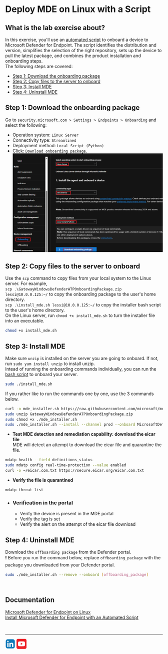 # Deploy MDE on Linux with a Script

## What is the lab exercise about?
In this exercise, you'll use an [automated script](https://learn.microsoft.com/en-us/defender-endpoint/linux-install-manually#installer-script) to onboard a device to Microsoft Defender for Endpoint. The script identifies the distribution and version, simplifies the selection of the right repository, sets up the device to pull the latest package, and combines the product installation and onboarding steps.<br>
The following steps are covered:
- [Step 1: Download the onboarding package](https://github.com/coullessi/Microsoft-Defender-for-Endpoint/blob/main/Platforms/Linux/ScriptOnboarding/README.md#step-1-download-the-onboarding-package)
- [Step 2: Copy files to the server to onboard](https://github.com/coullessi/Microsoft-Defender-for-Endpoint/blob/main/Platforms/Linux/ScriptOnboarding/README.md#step-2-copy-files-to-the-server-to-onboard)
- [Step 3: Install MDE](https://github.com/coullessi/Microsoft-Defender-for-Endpoint/blob/main/Platforms/Linux/ScriptOnboarding/README.md#step-3-install-mde)
- [Step 4: Uninstall MDE](https://github.com/coullessi/Microsoft-Defender-for-Endpoint/blob/main/Platforms/Linux/ScriptOnboarding/README.md#step-4-uninstall-mde)

## Step 1: Download the onboarding package
Go to ```security.microsoft.com > Settings > Endpoints > Onboarding``` and select the following:
- Operation system: ```Linux Server```
- Connectivity type: ```Streamlined```
- Deployment method: ```Local Script (Python)```
- Click: ```Download onboarding package```.<br>
![download_package](./Assets/Pictures//download_package.png)

## Step 2: Copy files to the server to onboard
Use the ```scp``` command to copy files from your local system to the Linux server. For example,<br>
```scp .\GatewayWindowsDefenderATPOnboardingPackage.zip lessi@10.0.0.125:~/``` to copy the onboarding package to the user's home directory.<br>
```scp .\install_mde.sh lessi@10.0.0.125:~/``` to copy the installer bash script to the user's home directory.<br>
On the Linux server, run ```chmod +x install_mde.sh``` to turn the installer file into an executable.
```bash
chmod +x install_mde.sh
```

## Step 3: Install MDE
Make sure ```unzip``` is installed on the server you are going to onboard. If not, run ```sudo yum install unzip``` to install unzip.<br>
Intead of running the onboarding commands individually, you can run the [bash script](install_mde.sh) to onboard your server. 
```bash
sudo ./install_mde.sh
```
If you rather like to run the commands one by one, use the 3 commands below. 
```bash
curl -o mde_installer.sh https://raw.githubusercontent.com/microsoft/mdatp-xplat/master/linux/installation/mde_installer.sh
sudo unzip GatewayWindowsDefenderATPOnboardingPackage.zip
sudo chmod +x ./mde_installer.sh
sudo ./mde_installer.sh --install --channel prod --onboard MicrosoftDefenderATPOnboardingLinuxServer.py --tag GROUP "RedHat-Linux" --min_req -y
```
- **Test MDE detection and remediation capability: download the eicar file**<br>
MDE will detect an attempt to download the eicar file and quarantine the file.
```bash
mdatp health --field definitions_status
sudo mdatp config real-time-protection --value enabled
curl -o ~/eicar.com.txt https://secure.eicar.org/eicar.com.txt
```
- **Verify the file is quarantined**
```bash
mdatp threat list
```
- ### Verification in the portal
    - Verify the device is present in the MDE portal
    - Verify the tag is set
    - Verify the alert on the attempt of the eicar file download




## Step 4: Uninstall MDE
Download the ```offboarding package``` from the Defender portal.<br>
:exclamation: Before you run the command below, replace ```offboarding_package``` with the package you downloaded from your Defender portal.
```bash
sudo ./mde_installer.sh --remove --onboard [offboarding_package]
```
<br>

## Documentation
[Microsoft Defender for Endpoint on Linux](https://learn.microsoft.com/en-us/defender-endpoint/microsoft-defender-endpoint-linux)<br>
[Install Microsoft Defender for Endpoint with an Automated Script](https://learn.microsoft.com/en-us/defender-endpoint/linux-install-manually#installer-script)

<br>
<hr>

[![LinkeIn](../../../Assets/Pictures/LinkeIn.png)](https://www.linkedin.com/in/c-lessi/)
[![YouTube](../../../Assets/Pictures/YouTube.png)](https://youtu.be/8qWkkeXAHaE)